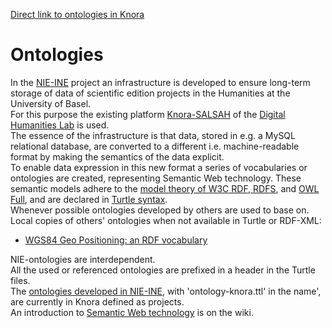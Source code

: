 [Direct link to ontologies in Knora](https://github.com/nie-ine/Knora/tree/develop/webapi/_test_data/ontologies)

# Ontologies
In the [NIE-INE](http://www.fee.unibas.ch/nie_ine.html) project an infrastructure is developed to ensure long-term storage of data of scientific edition projects in the Humanities at the University of Basel.  
For this purpose the existing platform [Knora-SALSAH](https://github.com/dhlab-basel/Knora) of the [Digital Humanities Lab](https://github.com/dhlab-basel) is used.  
The essence of the infrastructure is that data, stored in e.g. a MySQL relational database, are converted to a different i.e. machine-readable format by making the semantics of the data explicit.  
To enable data expression in this new format a series of vocabularies or ontologies are created, representing Semantic Web technology. These semantic models adhere to the [model theory of W3C RDF, RDFS](https://www.w3.org/TR/2002/WD-rdf-mt-20020429/), and [OWL Full](https://www.w3.org/TR/owl-semantics/), and are declared in [Turtle syntax](https://www.w3.org/TR/turtle/).  
Whenever possible ontologies developed by others are used to base on.  
Local copies of others' ontologies when not available in Turtle or RDF-XML:
- [WGS84 Geo Positioning: an RDF vocabulary](https://github.com/nie-ine/Ontologies/blob/master/geo.ttl)  

NIE-ontologies are interdependent.  
All the used or referenced ontologies are prefixed in a header in the Turtle files.  
The [ontologies developed in NIE-INE](https://github.com/nie-ine/Knora/tree/develop/webapi/_test_data/ontologies), with 'ontology-knora.ttl' in the name', are currently in Knora defined as projects.  
An introduction to [Semantic Web technology](https://github.com/nie-ine/Ontologies/wiki/Introduction-to-Semantic-Web-technology) is on the wiki.